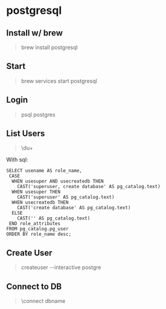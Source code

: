 # postgresql
## Install w/ brew
> brew install postgresql

## Start
> brew services start postgresql

## Login
> psql postgres

## List Users
> \du+

With sql:
```
SELECT usename AS role_name,
 CASE
  WHEN usesuper AND usecreatedb THEN
    CAST('superuser, create database' AS pg_catalog.text)
  WHEN usesuper THEN
    CAST('superuser' AS pg_catalog.text)
  WHEN usecreatedb THEN
    CAST('create database' AS pg_catalog.text)
  ELSE
    CAST('' AS pg_catalog.text)
 END role_attributes
FROM pg_catalog.pg_user
ORDER BY role_name desc;
```

## Create User
> createuser --interactive postgre

## Connect to DB
>\connect dbname

